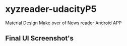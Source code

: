 # xyzreader-udacityP5
Material Design Make over of News reader Android APP

## Final UI Screenshot's
